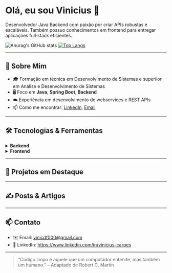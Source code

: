 # Olá, eu sou Vinicius 👋

Desenvolvedor Java Backend com paixão por criar APIs robustas e escaláveis. Também possuo conhecimentos em frontend para entregar aplicações full‑stack eficientes.

![Anurag's GitHub stats](https://github-readme-stats.vercel.app/api?username=vinicarpes&show_icons=true&theme=transparent&count_private=true) [![Top Langs](https://github-readme-stats.vercel.app/api/top-langs/?username=vinicarpes&layout=donut&theme=transparent&count_private=true)](https://github.com/anuraghazra/github-readme-stats)

---

## 🚀 Sobre Mim

- 🎓 Formação em técnica em Desenvolvimento de Sistemas e superiior em Análise e Desenvolvimento de Sistemas  
- 🖥️ Foco em **Java**, **Spring Boot**, **Backend**  
- ☁️ Experiência em desenvolvimento de webservices e REST APIs   
- 📫 Como me encontrar: [LinkedIn](https://www.linkedin.com/in/vinicius-carpes), [Email](mailto:vinicdf000@gmail.com)

---

## 🛠️ Tecnologias & Ferramentas

<details>
  <summary><strong>Backend</strong></summary>
  
  - **Linguagens**: Java  
  - **Frameworks**: Spring Framework, Spring Web, Spring Security, Spring MVC, Spring Data JPA
  - **Persistência**: Hibernate, JPA, MySQL, PostgreSQL  
  - **Arquitetura**: REST, MVC    
</details>

<details>
  <summary><strong>Frontend</strong></summary>
  
  - **Linguagens**: Java, JavaScript, 
  - **Frameworks/Bibliotecas**: Bootstrap, Thymeleaf, Spring Web  
  - **Markup & Estilos**: HTML5, CSS3, Bootstrap  
</details>

---

## 📂 Projetos em Destaque


---

## ✍️ Posts & Artigos

---

## 📫 Contato

- ✉️ Email: vinicdf000@gmail.com  
- 💼 LinkedIn: https://www.linkedin.com/in/vinicius-carpes  

---

> “Código limpo é aquele que um computador entende, mas também um humano.” – Adaptado de Robert C. Martin


